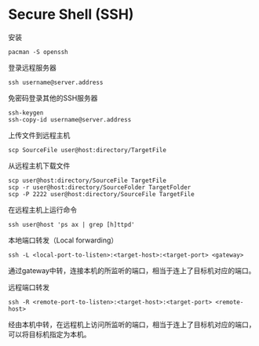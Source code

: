 # Secure Shell (SSH)

安装
```
pacman -S openssh
```

登录远程服务器
```
ssh username@server.address
```

免密码登录其他的SSH服务器
```
ssh-keygen
ssh-copy-id username@server.address
```

上传文件到远程主机
```
scp SourceFile user@host:directory/TargetFile
```

从远程主机下载文件
```
scp user@host:directory/SourceFile TargetFile
scp -r user@host:directory/SourceFolder TargetFolder
scp -P 2222 user@host:directory/SourceFile TargetFile
```

在远程主机上运行命令
```
ssh user@host 'ps ax | grep [h]ttpd'
```

本地端口转发（Local forwarding）
```
ssh -L <local-port-to-listen>:<target-host>:<target-port> <gateway>
```
通过gateway中转，连接本机的所监听的端口，相当于连上了目标机对应的端口。

远程端口转发
```
ssh -R <remote-port-to-listen>:<target-host>:<target-port> <remote-host>
```
经由本机中转，在远程机上访问所监听的端口，相当于连上了目标机对应的端口，可以将目标机指定为本机。
